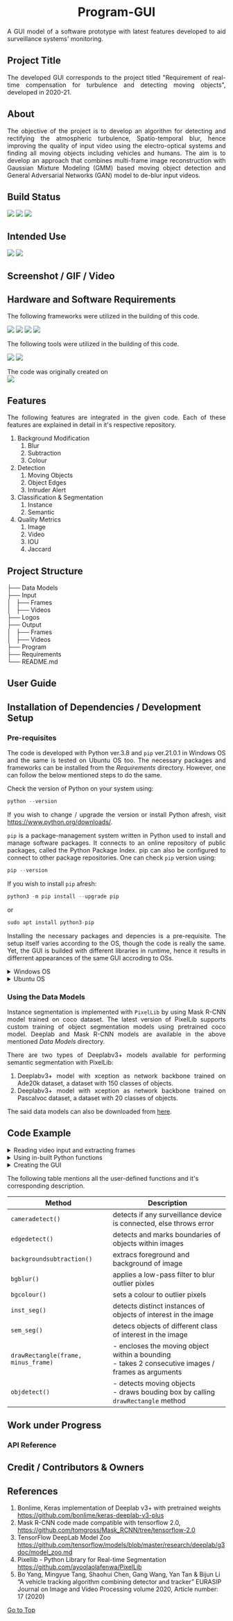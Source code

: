 <h1 align="center"><a name="section_name">Program-GUI</a></h1>

<div align="justify">
A GUI model of a software prototype with latest features developed to aid surveillance systems' monitoring.
</div>

## Project Title
<div align="justify">
The developed GUI corresponds to the project titled "Requirement of real-time compensation for turbulence and detecting moving objects", developed in 2020-21.
</div>

## About
<div align="justify">
The objective of the project is to develop an algorithm for detecting and rectifying the  atmospheric turbulence, Spatio-temporal blur, hence improving the quality of input video  using the electro-optical systems and finding all moving objects including vehicles and  humans. The aim is to develop an approach that combines multi-frame image reconstruction  with Gaussian Mixture Modeling (GMM) based moving object detection and General  Adversarial Networks (GAN) model to de-blur input videos. 
</div>

## Build Status

<img src="https://img.shields.io/badge/build-passing-brightgreen"/> <img src="https://img.shields.io/badge/code-latest-orange"/> <img src="https://img.shields.io/badge/langugage-python-blue"/>


## Intended Use

<img src="https://img.shields.io/badge/Windows-0078D6?style=for-the-badge&logo=windows&logoColor=white"/> <img src="https://img.shields.io/badge/Ubuntu-E95420?style=for-the-badge&logo=ubuntu&logoColor=white"/>


## Screenshot / GIF / Video

## Hardware and Software Requirements

<div align="justify">
The following frameworks were utilized in the building of this code.
</div>


<img src="https://img.shields.io/badge/OpenCV-27338e?style=for-the-badge&logo=OpenCV&logoColor=white"/> <img src="https://img.shields.io/badge/TensorFlow-FF6F00?style=for-the-badge&logo=tensorflow&logoColor=white"/> <img src="https://img.shields.io/badge/NumPy-013243?style=for-the-badge&logo=numpy&logoColor=white"/> <img src="https://img.shields.io/badge/SciPy-8CAAE6?style=for-the-badge&logo=scipy&logoColor=white"/>


<div align="justify">
The following tools were utilized in the building of this code.
</div>


<img src="https://img.shields.io/badge/Visual_Studio_Code-0078D4?style=for-the-badge&logo=visual%20studio%20code&logoColor=white"/> <img src="https://img.shields.io/badge/Jupyter-F37626.svg?&style=for-the-badge&logo=Jupyter&logoColor=white"/>


<div align="justify">
The code was originally created on
</div>


<img src="https://img.shields.io/badge/NVIDIA-GTX1650-76B900?style=for-the-badge&logo=nvidia&logoColor=white"/>


## Features
<div align="justify">
The following features are integrated in the given code. Each of these features are explained in detail in it's respective repository.
</div>

1. Background Modification
   1. Blur
   2. Subtraction
   3. Colour
2. Detection
   1. Moving Objects
   2. Object Edges
   3. Intruder Alert
3. Classification & Segmentation
   1. Instance
   2. Semantic
4. Quality Metrics
   1. Image
   2. Video
   3. IOU
   4. Jaccard




## Project Structure

├── Data Models<br>
├── Input<br>
│   ├── Frames<br>
│   ├── Videos<br>
├── Logos<br>
├── Output<br>
│   ├── Frames<br>
│   ├── Videos<br>
├── Program<br>
├── Requirements<br>
└── README.md<br>

## User Guide


## Installation of Dependencies / Development Setup

### Pre-requisites


<div align="justify">

The code is developed with Python ver.3.8 and `pip` ver.21.0.1 in Windows OS and the same is tested on Ubuntu OS too. The necessary packages and frameworks can be installed from the *Requirements* directory.  However, one can follow the below mentioned steps to do the same.


Check the version of Python on your system using:

```Python
python --version
``` 

If you wish to change / upgrade the version or install Python afresh, visit https://www.python.org/downloads/. 

`pip` is a package-management system written in Python used to install and manage software packages. It connects to an online repository of public packages, called the Python Package Index. pip can also be configured to connect to other package repositories.  One can check `pip` version using:

```Python
pip --version
```

If you wish to install `pip` afresh:

```Python
python3 -m pip install --upgrade pip
```

or

```Python
sudo apt install python3-pip
```

Installing the necessary packages and depencies is a pre-requisite.  The setup itself varies according to the OS, though the code is really the same.  Yet, the GUI is builded with different libraries in runtime, hence it results in differrent appearances of the same GUI accroding to OSs.



<details>
<summary>Windows OS</summary>

---

The `tkinter` package (“Tk interface”) is the standard Python interface to the Tk GUI toolkit. The `Tk interface` is located in a binary module named `_tkinter`. It is usually a shared library (or DLL), but might in some cases be statically linked with the Python interpreter.  The `cffi` module is used to invoke `callback` methods inside the program.

```Python
pip install tk
python3 -m pip install cffi
```

`Pillow` is a Python Imaging Library (`PIL`), which adds support for opening, manipulating, and saving images. The current version identifies and reads a large number of formats.  It supports wide variety of images such as “jpeg”, “png”, “bmp”, “gif”, “ppm”, “tiff”.

```Python
python3 -m pip install --upgrade Pillow
```

`OpenCV` is a huge open-source library for computer vision, machine learning, and image processing. `OpenCV` supports a wide variety of programming languages like Python, C++, Java, etc. It can process images and videos to identify objects, faces, and so on. The library has more than 2500 optimized algorithms, which includes a comprehensive set of both classic and state-of-the-art computer vision and machine learning algorithms.


```Python
pip install opencv-python
```

The GUI code supports `tensorflow`'s version (2.0 - 2.4.1). Install `tensorflow` and the latest version of `Pixellib` with:

```Python
pip3 install tensorflow
pip3 install pixellib --upgrade
```

If you have have a PC enabled GPU, install *tensorflow--gpu*'s version that is compatible with the cuda installed on your pc:


```Python
pip3 install tensorflow--gpu
```

`NumPy` is a library for the Python programming language, adding support for large, multi-dimensional arrays and matrices, along with a large collection of high-level mathematical functions to operate on these arrays.  By reading the image as a `NumPy` array ndarray, various image processing can be performed using NumPy functions.


```Python
pip3 install numpy
```


`Imutils` are a series of convenience functions to make basic image processing functions such as translation, rotation, resizing, skeletonization, and displaying Matplotlib images easier with `OpenCV` in Python.


```Python
pip3 install imutils
```


</details>


<details>
<summary>Ubuntu OS</summary>

---

The `tkinter` package (“Tk interface”) is the standard Python interface to the Tk GUI toolkit. The `Tk interface` is located in a binary module named `_tkinter`. It is usually a shared library (or DLL), but might in some cases be statically linked with the Python interpreter.  The `cffi` module is used to invoke `callback` methods inside the program.

```Python
apt-get install python-tk 
sudo apt-get install python-setuptools
sudo apt-get install -y python-cffi
```

`Pillow` is a Python Imaging Library (`PIL`), which adds support for opening, manipulating, and saving images. The current version identifies and reads a large number of formats.  It supports wide variety of images such as “jpeg”, “png”, “bmp”, “gif”, “ppm”, “tiff”.

```Python
python3 -m pip install --upgrade pip
python3 -m pip install --upgrade Pillow
```


`OpenCV` is a huge open-source library for computer vision, machine learning, and image processing. `OpenCV` supports a wide variety of programming languages like Python, C++, Java, etc. It can process images and videos to identify objects, faces, and so on. The library has more than 2500 optimized algorithms, which includes a comprehensive set of both classic and state-of-the-art computer vision and machine learning algorithms.


```Python
sudo apt-get install python3-opencv
```
 
The GUI code supports `tensorflow`'s version (2.0 - 2.4.1). Install `tensorflow` and the latest version of `Pixellib` with:

```Python
pip3 install tensorflow
pip3 install pixellib --upgrade
```

If you have have a PC enabled GPU, install *tensorflow--gpu*'s version that is compatible with the cuda installed on your pc:


```Python
pip3 install tensorflow--gpu
```

`NumPy` is a library for the Python programming language, adding support for large, multi-dimensional arrays and matrices, along with a large collection of high-level mathematical functions to operate on these arrays.  By reading the image as a `NumPy` array ndarray, various image processing can be performed using NumPy functions.


```Python
pip3 install numpy
```


`Imutils` are a series of convenience functions to make basic image processing functions such as translation, rotation, resizing, skeletonization, and displaying Matplotlib images easier with `OpenCV` in Python.


```Python
pip3 install imutils
```



</details>



</div>


### Using the Data Models


<div align="justify">

Instance segmentation is implemented with `PixelLib` by using Mask R-CNN model trained on coco dataset. The latest version of PixelLib supports custom training of object segmentation models using pretrained coco model.  Deeplab and Mask R-CNN models are available in the above mentioned *Data Models* directory. 

There are two types of Deeplabv3+ models available for performing semantic segmentation with PixelLib:

1. Deeplabv3+ model with xception as network backbone trained on Ade20k dataset, a dataset with 150 classes of objects.
2. Deeplabv3+ model with xception as network backbone trained on Pascalvoc dataset, a dataset with 20 classes of objects. 


The said data models can also be downloaded from [here](https://drive.google.com/drive/folders/1jtSFQN3W6_tkF5QVUYto5slp_wvntIQO?usp=sharing).

</div>

## Code Example

<details>
<summary>Reading video input and extracting frames</summary>

---


```Python
cap = cv2.VideoCapture(0)
cap = cv2.VideoCapture('<file_path>')
```
<div align="justify">

`cap` is the object on `VideoCapture()` method to capture a video. It accepts either the device index or the name of a video file as argument. 
The `cap.read()` returns a boolean value.  It will return True, if the frame is read correctly.
</div>


```Python
while(1): 
        ret, frame = cap.read()
```

<div align="justify">

This code initiates an infinite loop (to be broken later by a `break` statement), where `ret` and `frame` are being defined by the `cap.read()` method. `ret` is a boolean regarding whether or not there was a return at all.  Error is thrown if there is no frame.


</div>


```Python
cv2.imshow('Input',frame)
```

<div align="justify">

`cv2.imshow(window_name, image)` method is used to display an image in a window. The window automatically fits to the image size.
`window_name` argument is a string representing the name of the window in which image to be displayed. 
`image` argument is the image that is to be displayed.


```Python
k = cv2.waitKey(5) & 0xFF
if k == ord("q"): 
    break
```

The `waitKey(int)` method returns -1 when no input is made. As soon the event occurs it returns a 32-bit integer. It takes an integer argument, that is time in milliseconds (0 – wait indefinitely).
 `0xFF` represents a binary `11111111`, a 8 bit binary.  Since 8 bits are required to represent a character, `AND` operation is performed on `waitKey(int)` to `0xFF`. As a result, an integer is obtained below 255.
`ord(char)` returns the ASCII value of the character which would be pf a value not more than 255. Hence by comparing the integer to the `ord(char)` value, a check of whether a key is pressed for the event to break the loop is done.


```Python
cap.release() 
cv2.destroyAllWindows()
```

The `cap.release()` method closes video file or releases the connnect video capturing device.
The `cv2.destroyAllWindows()` method destroys all the windows that has been created. To
destroy any specific window, `cv2.destroyWindow()` is used where the exact window name is passed as argument.


</div>

</details>


<details>
<summary>Using in-built Python functions</summary>

---

<div align="justify">


```Python
hsv = cv2.cvtColor(frame, cv2.COLOR_BGR2HSV) 
```
The `cv2. cvtColor(input_image, flag)` method is used for colour conversion where flag determines the type of conversion. For BGR to Gray conversion, the flag `cv2.COLOR_BGR2GRAY` is used. Similarly for BGR to HSV, the flag `cv2.COLOR_BGR2HSV` is used.


```Python
lower_red = np.array([30,150,50]) 
upper_red = np.array([255,255,180])
```

The `np.array([x,y,z])` method represents a grid of grid of values of the same type, and is indexed by a tuple of nonnegative integers. It takes a single argument as a tuple containing the number of dimensions (rank of the array) and the shape of an array (integers giving the size of the array along each dimension).


```Python
edges = cv2.Canny(frame,100,200)
```

The `cv.Canny(image, threshold1, threshold2, apertureSize, L2gradient)` method of the `cv2` library is used to detect edges in an image.  It can take upto 5 arguments: input image of n-dimensional array, high threshold value of intensity gradient, low threshold value of intensity gradient, order of matrix, a boolean type variable; of which the latter two are optional.


```Python
kernel_d = np.ones((3,3), np.uint8)
kernel_e = np.ones((3,3), np.uint8)
```
```Python
if(is_blur):
	minus_frame = GaussianBlur(minus_frame, kernel_gauss, 0)
minus_Matrix = np.float32(minus_frame)	
```

```Python
minus_Matrix = np.clip(minus_Matrix, 0, 255)
	minus_Matrix = np.array(minus_Matrix, np.uint8)
```

```Python
contours, hierarchy = findContours(minus_Matrix.copy(), RETR_TREE, CHAIN_APPROX_SIMPLE)
```

```Python
(x, y, w, h) = boundingRect(c)	
rectangle(frame, (x, y), (x + w, y + h), (0, 255, 0), 2)
```		
The `boundingRect()` method of OpenCV is used to draw an approximate rectangle around the image. It is used mainly to highlight the region of interest after obtaining contours from an image.  It takes the contours of the image as argument.
The `rectangle()` method is used to draw a rectangle and takes many arguments like image on which it has to be drawn, parameters for dimensionsleft, top, right, bottom, width, height, line thickness and so on.


```Python

change_bg.blur_camera(capture, frames_per_second=10,extreme = True, show_frames = True, frame_name = "frame", output_video_name="bgblur_out.mp4")


change_bg.color_camera(capture, frames_per_second=10,colors = (0, 128, 0), show_frames = True, frame_name = "frame", output_video_name="output_video.mp4")

    
segment_video = instance_segmentation(infer_speed = "rapid")            #setting_the_speed
segment_video.load_model("mask_rcnn_coco.h5")                           #loading_the_datamodel
segment_video.process_camera(capture, frames_per_second= 10, show_bboxes = True, show_frames= True,frame_name= "frame", output_video_name="inst_seg_out.mp4")

segment_video.load_ade20k_model("deeplabv3_xception65_ade20k.h5")       #loading_the_datamodel
segment_video.process_camera_ade20k(capture, overlay=True, frames_per_second= 10, output_video_name="sem_seg_out.mp4", show_frames= True,frame_name= "frame")
```	

The above mentioned code snipped is used to blur the background, assign colour to it, perform instance and segmentation on the given input.Futher explanation on the code snippet can be found [here](https://github.com/Kavyapriyakp/PixelLib/tree/master/Tutorials).


<div>
</details>


<details>
<summary>Creating the GUI</summary>

---

<div align="justify">


```Python
window=Tk()
window.configure(background="grey64");
window.title("Border Surveillance System")
window.resizable(0,0)
window.geometry('850x600')
```	

`Tk()` method is used to create and initilize the GUI window. 
`configure()` method is used to set a `background` (colour)  and a number of other parameters to the window.
`title()` method is used to set a name to the window.  Its takes a string as an argument.
`resizable()` method is used to the window to change it's size according to the user's need or prohibit resizing of the window.
`geometry()` method is used to set dimensions to the window. It takes the width and height as argurments. 

```Python
clicked  = StringVar()
chkValue = BooleanVar()
```	

Some widgets (like text entry widgets, radio buttons and so on) can be connected directly to application variables by using special options: variable, textvariable, onvalue, offvalue, and value. This connection works both ways: if the variable changes for any reason, the widget it's connected to will be updated to reflect the new value. 
`StringVar()` - Holds a string; with default value "" or NULL
`BooleanVar()` - holds a boolean, returns 0 for False and 1 for True


```Python
window.mainloop()
```	
The `mainloop()` method is used when the application is ready to run. It is an infinite loop used to run the application, wait for an event to occur and process the event as long as the window is not closed.

Many other `tkinter` widgets such as `CheckButton`, `Button`, `Combobox` and various other methods suuch as `Label()`, `.place()`, `.set()`, `LabelFrame()` are used in this code.  More details about `tkinter` can be found in [GeeksforGeeks](https://www.geeksforgeeks.org/python-gui-tkinter/).

</div>

</details>

The following table mentions all the user-defined functions and it's corresponding description.

| Method                  | Description                                                                                            |
| ------------------------- | ------------------------------------------------------------------------------------------------------ |
| `cameradetect()`          | detects if any surveillance device is connected, else throws error                                     |
| `edgedetect()`            | detects and marks boundaries of objects within images                                                  |
| `backgroundsubtraction()` | extracs foreground and background of image                                                             |
| `bgblur()`                | applies a low-pass filter to blur outlier pixles                                                       |
| `bgcolour()`              | sets a colour to outlier pixels                                                                        |
| `inst_seg()`             | detects distinct instances of objects of interest in the image                                         |
| `sem_seg()`              | detecs objects of different class of interest in the image                                             |
| `drawRectangle(frame, minus_frame)`         | - encloses the moving object within a bounding<br>- takes 2 consecutive images / frames as arguments |
| `objdetect()`             | - detects moving objects<br>- draws bouding box by calling `drawRectangle` method|


## Work under Progress

### API Reference

## Credit / Contributors & Owners

## References

1. Bonlime, Keras implementation of Deeplab v3+ with pretrained weights  https://github.com/bonlime/keras-deeplab-v3-plus
2. Mask R-CNN code made compatible with tensorflow 2.0, https://github.com/tomgross/Mask_RCNN/tree/tensorflow-2.0
3. TensorFlow DeepLab Model Zoo https://github.com/tensorflow/models/blob/master/research/deeplab/g3doc/model_zoo.md
4. Pixellib - Python Library for Real-time Segmentation https://github.com/ayoolaolafenwa/PixelLib 
5. Bo Yang, Mingyue Tang, Shaohui Chen, Gang Wang, Yan Tan & Bijun Li “A vehicle tracking algorithm combining detector and tracker” EURASIP Journal on Image and Video Processing volume 2020, Article number: 17 (2020)


[Go to Top](#section_name)
